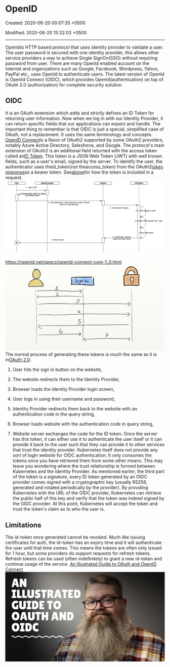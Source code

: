 # OpenID

Created: 2020-06-20 00:07:35 +0500

Modified: 2020-06-20 15:32:03 +0500

---

OpenIdis HTTP based protocol that uses identity provider to validate a user. The user password is secured with one identity provider, this allows other service providers a way to achieve Single SignOn(SSO) without requiring password from user. There are many OpenId enabled account on the internet and organizations such as Google, Facebook, Wordpress, Yahoo, PayPal etc., uses OpenId to authenticate users. The latest version of OpenId is OpenId Connect (OIDC), which provides OpenId(authentication) on top of OAuth 2.0 (authorization) for complete security solution.
## OIDC

It is an OAuth extension which adds and strictly defines an ID Token for returning user information. Now when we log in with our Identity Provider, it can return specific fields that our applications can expect and handle. The important thing to remember is that OIDC is just a special, simplified case of OAuth, not a replacement. It uses the same terminology and concepts.
[OpenID Connect](https://openid.net/connect/)is a flavor of OAuth2 supported by some OAuth2 providers, notably Azure Active Directory, Salesforce, and Google. The protocol's main extension of OAuth2 is an additional field returned with the access token called an[ID Token](https://openid.net/specs/openid-connect-core-1_0.html#IDToken). This token is a JSON Web Token (JWT) with well known fields, such as a user's email, signed by the server.
To identify the user, the authenticator uses theid_token(not theaccess_token) from the OAuth2[token response](https://openid.net/specs/openid-connect-core-1_0.html#TokenResponse)as a bearer token. See[above](https://kubernetes.io/docs/reference/access-authn-authz/authentication/#putting-a-bearer-token-in-a-request)for how the token is included in a request.
![](media/Authentication_OpenID-image1.png)

<https://openid.net/specs/openid-connect-core-1_0.html>
![](media/Authentication_OpenID-image2.png)
The normal process of generating these tokens is much the same as it is in[OAuth 2.0](https://oauth.net/2/):

1.  User hits the sign in button on the website,

2.  The website redirects them to the Identity Provider,

3.  Browser loads the Identity Provider login screen,

4.  User logs in using their username and password,

5.  Identity Provider redirects them back to the website with an authentication code in the query string,

6.  Browser loads website with the authentication code in query string,

7.  Website server exchanges the code for the ID token.
Once the server has this token, it can either use it to authenticate the user itself or it can provide it back to the user such that they can provide it to other services that trust the identity provider.
Kubernetes itself does not provide any sort of login website for OIDC authentication. It only consumes the tokens once you have retrieved them from some other means. This may leave you wondering where the trust relationship is formed between Kubernetes and the Identity Provider.
As mentioned earlier, the third part of the token is a signature, every ID token generated by an OIDC provider comes signed with a cryptographic key (usually RS256, generated and rotated periodically by the provider). By providing Kubernetes with the URL of the OIDC provider, Kubernetes can retrieve the public half of this key and verify that the token was indeed signed by the OIDC provider. At this point, Kubernetes will accept the token and trust the token's claim as to who the user is.
## Limitations

The id-token once generated cannot be revoked. Much like issuing certificates for auth, the id-token has an expiry time and it will authenticate the user until that time comes. This means the tokens are often only issued for 1 hour, but some providers do support requests for refresh tokens. Refresh tokens can be used (often indefinitely) to grant a new id-token and continue usage of the service.
[An Illustrated Guide to OAuth and OpenID Connect](https://www.youtube.com/watch?v=t18YB3xDfXI)
![](media/Authentication_OpenID-image3.jpg)

